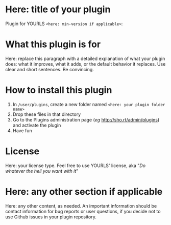 # Here: title of your plugin

Plugin for YOURLS `<here: min-version if applicable>`: 

# What this plugin is for

Here: replace this paragraph with a detailed explanation of what your plugin does: what it improves, what it adds, or the default behavior it replaces. Use clear and short sentences. Be convincing.

# How to install this plugin

1. In `/user/plugins`, create a new folder named `<here: your plugin folder name>`
2. Drop these files in that directory
3. Go to the Plugins administration page (_eg_ http://sho.rt/admin/plugins) and activate the plugin 
4. Have fun

# License

Here: your license type. Feel free to use YOURLS' license, aka "_Do whatever the hell you want with it_"

# Here: any other section if applicable

Here: any other content, as needed. An important information should be contact information for bug reports or user questions, if you decide not to use Github issues in your plugin repository.

